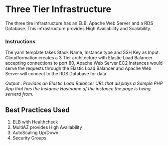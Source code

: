 # Three Tier Infrastructure

The three tire infrastructure has an ELB, Apache Web Server and a RDS Database. This infrastructure provides High Availability and Scalability. 

### Instructions

The yaml template takes Stack Name, Instance type and SSH Key as Input. Cloudformation creates a 3 Tier architecture with Elastic Load Balancer accepting connections to port 80, Apache Web Server EC2 Instances would serve the requests through the Elastic Load Balancer and Apache Web Server will connect to the RDS Database for data.   

*Output : Provides an Elastic Load Balancer URL that displays a Sample PHP App that has the Instance Hostname of the instance the page is being serverd from.* 

## Best Practices Used

1. ELB with Healthcheck
2. MultiAZ provides High Availability
3. AutoScaling Up/Down
4. Security Groups 

